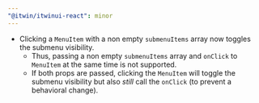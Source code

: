 ```yaml
---
"@itwin/itwinui-react": minor
---
```


* Clicking a `MenuItem` with a non empty `submenuItems` array now toggles the submenu visibility.
  * Thus, passing a non empty `submenuItems` array and `onClick` to `MenuItem` at the same time is not supported.
  * If both props are passed, clicking the `MenuItem` will toggle the submenu visibility but also *still* call the `onClick` (to prevent a behavioral change).
